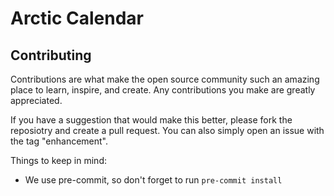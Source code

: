 # Arctic Calendar

## Contributing
Contributions are what make the open source community such an amazing place
to learn, inspire, and create.
Any contributions you make are greatly appreciated.

If you have a suggestion that would make this better, please fork
the reposiotry and create a pull request. You can also simply open
an issue with the tag "enhancement".

Things to keep in mind:

* We use pre-commit, so don't forget to run `pre-commit install`
